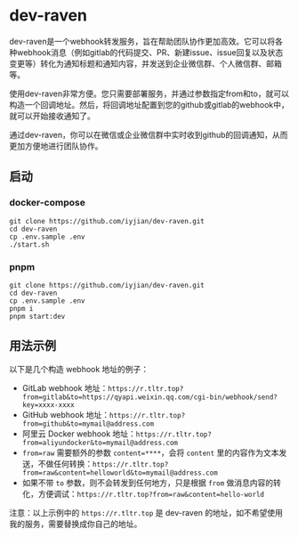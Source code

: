 # dev-raven

dev-raven是一个webhook转发服务，旨在帮助团队协作更加高效。它可以将各种webhook消息（例如gitlab的代码提交、PR、新建issue、issue回复以及状态变更等）转化为通知标题和通知内容，并发送到企业微信群、个人微信群、邮箱等。

使用dev-raven非常方便。您只需要部署服务，并通过参数指定from和to，就可以构造一个回调地址。然后，将回调地址配置到您的github或gitlab的webhook中，就可以开始接收通知了。

通过dev-raven，你可以在微信或企业微信群中实时收到github的回调通知，从而更加方便地进行团队协作。

## 启动

### docker-compose  

```
git clone https://github.com/iyjian/dev-raven.git
cd dev-raven
cp .env.sample .env
./start.sh
```

### pnpm

```
git clone https://github.com/iyjian/dev-raven.git
cd dev-raven
cp .env.sample .env
pnpm i
pnpm start:dev
```

## 用法示例

以下是几个构造 webhook 地址的例子：

- GitLab webhook 地址：`https://r.tltr.top?from=gitlab&to=https://qyapi.weixin.qq.com/cgi-bin/webhook/send?key=xxxx-xxxx`
- GitHub webhook 地址：`https://r.tltr.top?from=github&to=mymail@address.com`
- 阿里云 Docker webhook 地址：`https://r.tltr.top?from=aliyundocker&to=mymail@address.com`
- `from=raw` 需要额外的参数 `content=****`，会将 `content` 里的内容作为文本发送，不做任何转换：`https://r.tltr.top?from=raw&content=helloworld&to=mymail@address.com`
- 如果不带 `to` 参数，则不会转发到任何地方，只是根据 `from` 做消息内容的转化，方便调试：`https://r.tltr.top?from=raw&content=hello-world`

注意：以上示例中的 `https://r.tltr.top` 是 dev-raven 的地址，如不希望使用我的服务，需要替换成你自己的地址。

